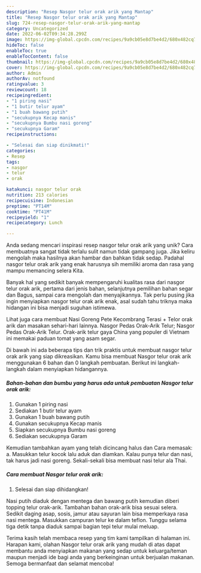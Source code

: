 ```yaml
---
description: "Resep Nasgor telur orak arik yang Mantap"
title: "Resep Nasgor telur orak arik yang Mantap"
slug: 724-resep-nasgor-telur-orak-arik-yang-mantap
category: Uncategorized
date: 2022-06-02T09:34:28.299Z
image: https://img-global.cpcdn.com/recipes/9a9cb05e8d7be4d2/680x482cq70/nasgor-telur-orak-arik-foto-resep-utama.jpg
hideToc: false
enableToc: true
enableTocContent: false
thumbnail: https://img-global.cpcdn.com/recipes/9a9cb05e8d7be4d2/680x482cq70/nasgor-telur-orak-arik-foto-resep-utama.jpg
cover: https://img-global.cpcdn.com/recipes/9a9cb05e8d7be4d2/680x482cq70/nasgor-telur-orak-arik-foto-resep-utama.jpg
author: Admin
authorAv: notfound
ratingvalue: 3
reviewcount: 18
recipeingredient:
- "1 piring nasi"
- "1 butir telur ayam"
- "1 buah bawang putih"
- "secukupnya Kecap manis"
- "secukupnya Bumbu nasi goreng"
- "secukupnya Garam"
recipeinstructions:

- "Selesai dan siap dinikmati!"
categories:
- Resep
tags:
- nasgor
- telur
- orak

katakunci: nasgor telur orak 
nutrition: 213 calories
recipecuisine: Indonesian
preptime: "PT14M"
cooktime: "PT41M"
recipeyield: "1"
recipecategory: Lunch

---
```





Anda sedang mencari inspirasi resep nasgor telur orak arik yang unik? Cara membuatnya sangat tidak terlalu sulit namun tidak gampang juga. Jika keliru mengolah maka hasilnya akan hambar dan bahkan tidak sedap. Padahal nasgor telur orak arik yang enak harusnya sih memiliki aroma dan rasa yang mampu memancing selera Kita.





Banyak hal yang sedikit banyak mempengaruhi kualitas rasa dari nasgor telur orak arik, pertama dari jenis bahan, selanjutnya pemilihan bahan segar dan Bagus, sampai cara mengolah dan menyajikannya. Tak perlu pusing jika ingin menyiapkan nasgor telur orak arik enak,      asal sudah tahu triknya maka hidangan ini bisa menjadi suguhan istimewa.














Lihat juga cara membuat Nasi Goreng Pete Kecombrang Terasi + Telor orak arik dan masakan sehari-hari lainnya. Nasgor Pedas Orak-Arik Telur; Nasgor Pedas Orak-Arik Telur. Orak-arik telur gaya China yang populer di Vietnam ini memakai paduan tomat yang asam segar.






Di bawah ini ada beberapa tips dan trik praktis untuk membuat nasgor telur orak arik yang siap dikreasikan. Kamu bisa membuat Nasgor telur orak arik menggunakan 6 bahan dan 0 langkah pembuatan. Berikut ini langkah-langkah dalam menyiapkan hidangannya.

<!--inarticleads1-->

##### Bahan-bahan dan bumbu yang harus ada untuk pembuatan Nasgor telur orak arik:

1. Gunakan 1 piring nasi
1. Sediakan 1 butir telur ayam
1. Gunakan 1 buah bawang putih
1. Gunakan secukupnya Kecap manis
1. Siapkan secukupnya Bumbu nasi goreng
1. Sediakan secukupnya Garam


Kemudian tambahkan ayam yang telah dicincang halus dan Cara memasak: a. Masukkan telur kocok lalu aduk dan diamkan. Kalau punya telur dan nasi, tak harus jadi nasi goreng. Sekali-sekali bisa membuat nasi telur ala Thai. 

<!--inarticleads2-->

##### Cara membuat Nasgor telur orak arik:


1. Selesai dan siap dihidangkan!

Nasi putih diaduk dengan mentega dan bawang putih kemudian diberi topping telur orak-arik. Tambahan bahan orak-arik bisa sesuai selera. Sedikit daging asap, sosis, jamur atau sayuran lain bisa memperkaya rasa nasi mentega. Masukkan campuran telur ke dalam teflon. Tunggu selama tiga detik tanpa diaduk sampai bagian tepi telur mulai meluap. 

Terima kasih telah membaca resep yang tim kami tampilkan di halaman ini. Harapan kami, olahan Nasgor telur orak arik yang mudah di atas dapat membantu anda menyiapkan makanan yang sedap untuk keluarga/teman maupun menjadi ide bagi anda yang berkeinginan untuk berjualan makanan. Semoga bermanfaat dan selamat mencoba!
